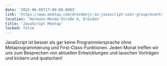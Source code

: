 ```yaml
---
date: '2022-06-09T17:00:00.000Z'
link: 'https://www.meetup.com/dresdenjs-io-javascript-user-group/events/285720478'
location: 'Hermann-Mende-Straße 4, Dresden'
title: 'JavaScript Meetup'
locked: false
---
```

JavaScript ist besser als gar keine Programmiersprache ohne Metaprogrammierung und First-Class-Funktionen. Jeden Monat treffen wir uns zum Besprechen von aktuellen Entwicklungen und lauschen Vorträgen und kickern und quatschen!
